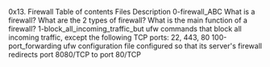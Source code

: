 0x13. Firewall
Table of contents
Files Description
0-firewall_ABC	What is a firewall? What are the 2 types of firewall? What is the main function of a firewall?
1-block_all_incoming_traffic_but    ufw commands that block all incoming traffic, except the following TCP ports: 22, 443, 80
100-port_forwarding		    ufw configuration file configured so that its server's firewall redirects port 8080/TCP to port 80/TCP